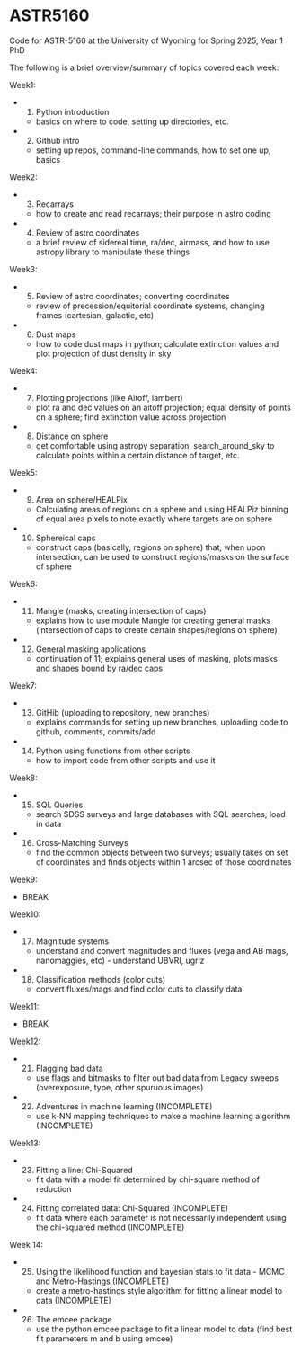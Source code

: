 # ASTR5160
Code for ASTR-5160 at the University of Wyoming for Spring 2025, Year 1 PhD

The following is a brief overview/summary of topics covered each week:

Week1:
- 1. Python introduction
    - basics on where to code, setting up directories, etc.
- 2. Github intro
    - setting up repos, command-line commands, how to set one up, basics

Week2: 
- 3. Recarrays
    - how to create and read recarrays; their purpose in astro coding
- 4. Review of astro coordinates
    - a brief review of sidereal time, ra/dec, airmass, and how to use astropy library to manipulate these things

Week3:
- 5. Review of astro coordinates; converting coordinates
    - review of precession/equitorial coordinate systems, changing frames (cartesian, galactic, etc)
- 6. Dust maps
    - how to code dust maps in python; calculate extinction values and plot projection of dust density in sky

Week4:
- 7. Plotting projections (like Aitoff, lambert)
    - plot ra and dec values on an aitoff projection; equal density of points on a sphere; find extinction value across projection
- 8. Distance on sphere
    - get comfortable using astropy separation, search_around_sky to calculate points within a certain distance of target, etc.

Week5:
- 9. Area on sphere/HEALPix
    - Calculating areas of regions on a sphere and using HEALPiz binning of equal area pixels to note exactly where targets are on sphere
- 10. Sphereical caps
    - construct caps (basically, regions on sphere) that, when upon intersection, can be used to construct regions/masks on the surface of sphere

Week6: 
- 11. Mangle (masks, creating intersection of caps)
    - explains how to use module Mangle for creating general masks (intersection of caps to create certain shapes/regions on sphere)
- 12. General masking applications
    - continuation of 11; explains general uses of masking, plots masks and shapes bound by ra/dec caps

Week7: 
- 13. GitHib (uploading to repository, new branches)
    - explains commands for setting up new branches, uploading code to github, comments, commits/add
- 14. Python using functions from other scripts
    - how to import code from other scripts and use it

Week8:
- 15. SQL Queries
    - search SDSS surveys and large databases with SQL searches; load in data
- 16. Cross-Matching Surveys
    -  find the common objects between two surveys; usually takes on set of coordinates and finds objects within 1 arcsec of those coordinates

Week9:
- BREAK

Week10:
- 17. Magnitude systems
    - understand and convert magnitudes and fluxes (vega and AB mags, nanomaggies, etc) - understand UBVRI, ugriz
- 18. Classification methods (color cuts)
    - convert fluxes/mags and find color cuts to classify data

Week11:
- BREAK

Week12:
- 21. Flagging bad data
    - use flags and bitmasks to filter out bad data from Legacy sweeps (overexposure, type, other spuruous images)
- 22. Adventures in machine learning (INCOMPLETE)
    - use k-NN mapping techniques to make a machine learning algorithm (INCOMPLETE)

Week13:
- 23. Fitting a line: Chi-Squared
    - fit data with a model fit determined by chi-square method of reduction
- 24. Fitting correlated data: Chi-Squared (INCOMPLETE)
    - fit data where each parameter is not necessarily independent using the chi-squared method (INCOMPLETE)

Week 14:
- 25. Using the likelihood function and bayesian stats to fit data - MCMC and Metro-Hastings (INCOMPLETE)
    - create a metro-hastings style algorithm for fitting a linear model to data (INCOMPLETE)
- 26. The emcee package
    - use the python emcee package to fit a linear model to data (find best fit parameters m and b using emcee)



